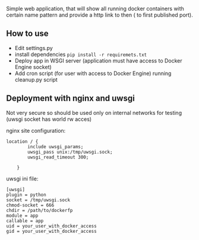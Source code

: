 Simple web application, that will show all running docker containers with certain name pattern
and provide a http link to then ( to first published port).

How to use
----------

* Edit settings.py 
* install dependencies `pip install -r requiremets.txt`
* Deploy app in WSGI server (application must have access to Docker Engine socket)
* Add cron script (for user with access to Docker Engine) running cleanup.py script

Deployment with nginx and uwsgi
-------------------------------

Not very secure so should be used only on internal networks for testing (uwsgi socket has world rw acces)

nginx site configuration:
```
location / {
		include uwsgi_params;
		uwsgi_pass unix:/tmp/uwsgi.sock;
		uwsgi_read_timeout 300;

	}
```

uwsgi ini file:
```
[uwsgi]
plugin = python
socket = /tmp/uwsgi.sock
chmod-socket = 666
chdir = /path/to/dockerfp
module = app
callable = app
uid = your_user_with_docker_access
gid = your_user_with_docker_access
```


